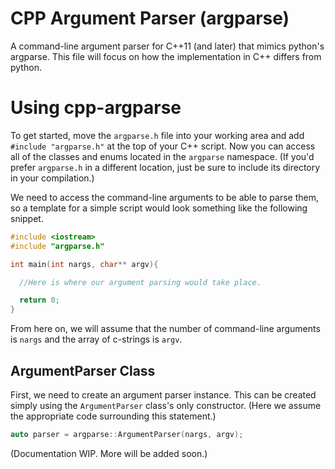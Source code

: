 # CPP Argument Parser (argparse)
A command-line argument parser for C++11 (and later) that mimics python's argparse. This file will focus on how the implementation in C++ differs from python.

# Using cpp-argparse
To get started, move the `argparse.h` file into your working area and add `#include "argparse.h"` at the top of your C++ script. Now you can access all of the classes and enums located in the `argparse` namespace. (If you'd prefer `argparse.h` in a different location, just be sure to include its directory in your compilation.)

We need to access the command-line arguments to be able to parse them, so a template for a simple script would look something like the following snippet.
```C++
#include <iostream>
#include "argparse.h"

int main(int nargs, char** argv){

  //Here is where our argument parsing would take place.

  return 0;
}
```
From here on, we will assume that the number of command-line arguments is `nargs` and the array of c-strings is `argv`.

## ArgumentParser Class
First, we need to create an argument parser instance. This can be created simply using the `ArgumentParser` class's only constructor. (Here we assume the appropriate code surrounding this statement.)
```C++
auto parser = argparse::ArgumentParser(nargs, argv);
```

(Documentation WIP. More will be added soon.)
